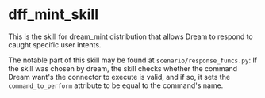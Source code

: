 # dff_mint_skill

This is the skill for dream_mint distribution that allows Dream to respond to caught specific user intents.

The notable part of this skill may be found at `scenario/response_funcs.py`:
If the skill was chosen by dream, the skill checks whether the command Dream want's the connector to execute is valid, and if so, it sets the `command_to_perform` attribute to be equal to the command's name.
